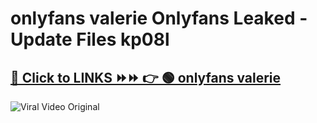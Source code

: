 
 # onlyfans valerie Onlyfans Leaked - Update Files kp08l

## <h2><a href="https://clipsfans.com/onlyfans_valerie&ref=git">🔗 Click to LINKS ⏩⏩ 👉 🟢 onlyfans valerie </a></h2>

<a href="https://clipsfans.com/onlyfans_valerie&ref=git" rel="nofollow" data-target="animated-image.originalLink"><img src="https://i.ibb.co.com/xMMVF88/686577567.gif" alt="Viral Video Original" style="max-width: 100%; display: inline-block;" data-target="animated-image.originalImage"></a>


